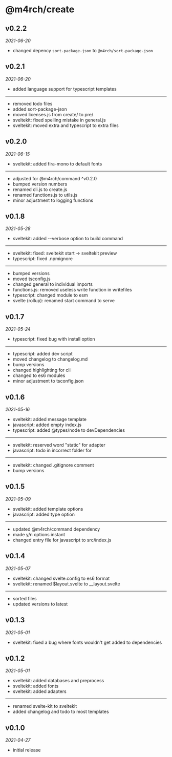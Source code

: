 # @m4rch/create

## v0.2.2

*2021-06-20*

- changed depency `sort-package-json` to `@m4rch/sort-package-json`

## v0.2.1

*2021-06-20*

- added language support for typescript templates

***

- removed todo files
- added sort-package-json
- moved licenses.js from create/ to pre/
- sveltekit: fixed spelling mistake in general.js
- sveltekit: moved extra and typescript to extra files

## v0.2.0

*2021-06-15*

- sveltekit: added fira-mono to default fonts

***

- adjusted for @m4rch/command ^v0.2.0
- bumped version numbers
- renamed cli.js to create.js
- renamed functions.js to utils.js
- minor adjustment to logging functions

## v0.1.8

*2021-05-28*

- sveltekit: added --verbose option to build command

***

- sveltekit: fixed: sveltekit start -> sveltekit preview
- typescript: fixed .npmignore

***

- bumped versions
- moved tsconfig.js
- changed general to individual imports
- functions.js: removed useless write function in writefiles
- typescript: changed module to esm
- svelte (rollup): renamed start command to serve

## v0.1.7

*2021-05-24*

- typescript: fixed bug with install option

***

- typescript: added dev script
- moved changelog to changelog.md
- bump versions
- changed highlighting for cli
- changed to es6 modules
- minor adjustment to tsconfig.json

## v0.1.6

*2021-05-16*

- sveltekit: added message template
- javascript: added empty index.js
- typescript: added @types/node to devDependencies

***

- sveltekit: reserved word "static" for adapter
- javascript: todo in incorrect folder for

***

- sveltekit: changed .gitignore comment
- bump versions

## v0.1.5

*2021-05-09*

- sveltekit: added template options
- javascript: added type option

***

- updated @m4rch/command dependency
- made y/n options instant
- changed entry file for javascript to src/index.js

## v0.1.4

*2021-05-07*

- sveltekit: changed svelte.config to es6 format
- sveltekit: renamed $layout.svelte to __layout.svelte

***

- sorted files
- updated versions to latest

## v0.1.3

*2021-05-01*

- sveltekit: fixed a bug where fonts wouldn't get added to dependencies

## v0.1.2

*2021-05-01*

- sveltekit: added databases and preprocess
- sveltekit: added fonts
- sveltekit: added adapters

***

- renamed svelte-kit to sveltekit
- added changelog and todo to most templates

## v0.1.0

*2021-04-27*

- initial release
